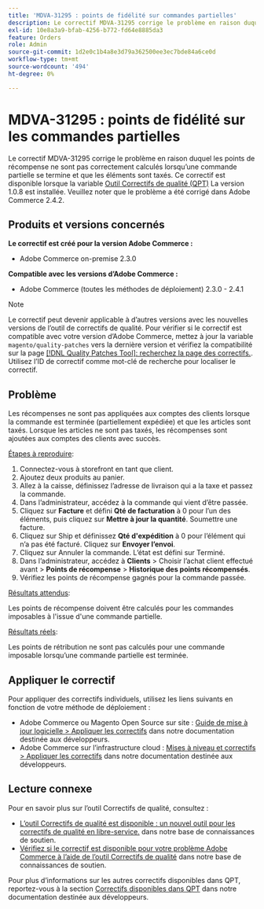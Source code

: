 ```yaml
---
title: 'MDVA-31295 : points de fidélité sur commandes partielles'
description: Le correctif MDVA-31295 corrige le problème en raison duquel les points de récompense ne sont pas correctement calculés lorsqu’une commande partielle se termine et que les éléments sont taxés. Ce correctif est disponible lorsque l’[outil de correctifs de qualité (QPT)](/help/announcements/adobe-commerce-announcements/magento-quality-patches-released-new-tool-to-self-serve-quality-patches.md) 1.0.8 est installé. Veuillez noter que le problème a été corrigé dans Adobe Commerce 2.4.2.
exl-id: 10e8a3a9-bfab-4256-b772-fd64e8885da3
feature: Orders
role: Admin
source-git-commit: 1d2e0c1b4a8e3d79a362500ee3ec7bde84a6ce0d
workflow-type: tm+mt
source-wordcount: '494'
ht-degree: 0%

---
```


# MDVA-31295 : points de fidélité sur les commandes partielles

Le correctif MDVA-31295 corrige le problème en raison duquel les points de récompense ne sont pas correctement calculés lorsqu’une commande partielle se termine et que les éléments sont taxés. Ce correctif est disponible lorsque la variable [Outil Correctifs de qualité (QPT)](/help/announcements/adobe-commerce-announcements/magento-quality-patches-released-new-tool-to-self-serve-quality-patches.md) La version 1.0.8 est installée. Veuillez noter que le problème a été corrigé dans Adobe Commerce 2.4.2.

## Produits et versions concernés

**Le correctif est créé pour la version Adobe Commerce :**

* Adobe Commerce on-premise 2.3.0

**Compatible avec les versions d’Adobe Commerce :**

* Adobe Commerce (toutes les méthodes de déploiement) 2.3.0 - 2.4.1

>[!NOTE]
>
>Le correctif peut devenir applicable à d’autres versions avec les nouvelles versions de l’outil de correctifs de qualité. Pour vérifier si le correctif est compatible avec votre version d’Adobe Commerce, mettez à jour la variable `magento/quality-patches` vers la dernière version et vérifiez la compatibilité sur la page [[!DNL Quality Patches Tool]: recherchez la page des correctifs.](https://devdocs.magento.com/quality-patches/tool.html#patch-grid). Utilisez l’ID de correctif comme mot-clé de recherche pour localiser le correctif.

## Problème

Les récompenses ne sont pas appliquées aux comptes des clients lorsque la commande est terminée (partiellement expédiée) et que les articles sont taxés. Lorsque les articles ne sont pas taxés, les récompenses sont ajoutées aux comptes des clients avec succès.

<u>Étapes à reproduire</u>:

1. Connectez-vous à storefront en tant que client.
1. Ajoutez deux produits au panier.
1. Allez à la caisse, définissez l’adresse de livraison qui a la taxe et passez la commande.
1. Dans l’administrateur, accédez à la commande qui vient d’être passée.
1. Cliquez sur **Facture** et défini **Qté de facturation** à 0 pour l’un des éléments, puis cliquez sur **Mettre à jour la quantité**. Soumettre une facture.
1. Cliquez sur Ship et définissez **Qté d&#39;expédition** à 0 pour l’élément qui n’a pas été facturé. Cliquez sur **Envoyer l’envoi**.
1. Cliquez sur Annuler la commande. L’état est défini sur Terminé.
1. Dans l’administrateur, accédez à **Clients** > Choisir l’achat client effectué avant > **Points de récompense** > **Historique des points récompensés**.
1. Vérifiez les points de récompense gagnés pour la commande passée.

<u>Résultats attendus</u>:

Les points de récompense doivent être calculés pour les commandes imposables à l&#39;issue d&#39;une commande partielle.

<u>Résultats réels</u>:

Les points de rétribution ne sont pas calculés pour une commande imposable lorsqu’une commande partielle est terminée.

## Appliquer le correctif

Pour appliquer des correctifs individuels, utilisez les liens suivants en fonction de votre méthode de déploiement :

* Adobe Commerce ou Magento Open Source sur site : [Guide de mise à jour logicielle > Appliquer les correctifs](https://devdocs.magento.com/guides/v2.4/comp-mgr/patching/mqp.html) dans notre documentation destinée aux développeurs.
* Adobe Commerce sur l’infrastructure cloud : [Mises à niveau et correctifs > Appliquer les correctifs](https://devdocs.magento.com/cloud/project/project-patch.html) dans notre documentation destinée aux développeurs.

## Lecture connexe

Pour en savoir plus sur l’outil Correctifs de qualité, consultez :

* [L’outil Correctifs de qualité est disponible : un nouvel outil pour les correctifs de qualité en libre-service.](/help/announcements/adobe-commerce-announcements/magento-quality-patches-released-new-tool-to-self-serve-quality-patches.md) dans notre base de connaissances de soutien.
* [Vérifiez si le correctif est disponible pour votre problème Adobe Commerce à l’aide de l’outil Correctifs de qualité](/help/support-tools/patches-available-in-qpt-tool/check-patch-for-magento-issue-with-magento-quality-patches.md) dans notre base de connaissances de soutien.

Pour plus d’informations sur les autres correctifs disponibles dans QPT, reportez-vous à la section [Correctifs disponibles dans QPT](https://devdocs.magento.com/quality-patches/tool.html#patch-grid) dans notre documentation destinée aux développeurs.
